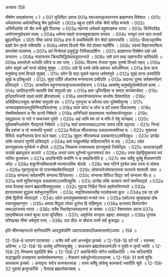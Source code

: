 अध्यायः 158

भीष्मेण दमप्रशंसनम् ॥ 1 ॥
001	युधिष्ठिर उवाच 
001a	स्वाध्यायकृतयत्नस्य ब्राह्मणस्य विशेषतः ।
001c	धर्मकामस्य धर्मात्मन्किन्नु श्रेय इहोच्यते ॥
002a	बहुधा दर्शने लोके श्रेयो यदिह मन्यसे ।
002c	अस्मिँल्लोके परे चैव तन्मे ब्रूहि पितामह ॥
003a	महानयं धर्मपथो बहुशाखश्च भारत ।
003c	किंस्विदेवेह धर्माणामनुष्ठेयतमं मतम् ॥
004a	धर्मस्य महतो राजन्बहुशाखस्य तत्त्वतः ।
004c	यन्मूलं परमं तात तत्सर्वं ब्रूह्यतन्द्रितः ॥
005	भीष्म उवाच 
005a	हन्त ते कथयिष्यामि येन श्रेयो ह्यवाप्स्यसि ।
005c	पीत्वाऽमृतमिव प्राज्ञो येन तृप्तो भविष्यसि ॥
006a	धर्मस्य विधयो नैके तेते प्रोक्ता महर्षिभिः ।
006c	स्वंस्वं विज्ञानमाश्रित्य दमस्तेषां परायणम् ॥
007a	दमं निःश्रेयसं प्राहुर्वृद्धा निश्चितदर्शिनः ।
007c	ब्राह्मणस्य विशेषेण दमो धर्मः सनातनः ॥
008a	नादान्तस्य क्रियासिद्धिर्यथावदुपलभ्यते ।
008c	दमो दानं तथा यज्ञानधीतं चातिवर्तते ॥
009a	दमस्तेजो वर्धयति पवित्रं च दमः परम् ।
009c	विपाप्मा तेजसा युक्तः पुरुषो विन्दते महत् ॥
010a	दमेन सदृशं धर्मं नान्यं लोकेषु शुश्रुम ।
010c	दमो हि परमो लोके प्रशस्तः सर्वधर्मिणाम् ॥
011a	प्रेत्य चात्र मनुष्येन्द्र परमं विन्दते सुखम् ।
011c	दमेन हि सदा युक्तो महान्तं धर्ममश्नुते ॥
012a	सुखं दान्तः प्रस्वपिति सुखं च प्रतिबुध्यते ।
012c	सुखं पर्येति लोकांश्च मनश्चास्य प्रसीदति ॥
013a	अदान्तः पुरुषः क्लेशमभीक्ष्णं प्रतिपद्यते ।
013c	अनर्थांश्च बहूनन्यान्प्रसृजत्यात्मदोषजान् ॥
014a	आश्रमेषु चतुर्ष्वाहुर्दममेवोत्तमं व्रतम् ।
014c	दमलिङ्गानि वक्ष्यामि येषां समुदयो दमः ॥
015a	क्षमा धृतिरहिंसा च समता सत्यमार्जवम् ।
015c	इन्द्रियाभिजयो दाक्ष्यं मार्दवं ह्रीरचापलम् ॥
016a	अकार्पण्यमसंरम्भः सन्तोषः प्रियवादिता ।
016c	अविहिंसाऽनसूया चाप्येषां समुदयो दमः ॥
017a	गुरुपूजा च कौरव्य दया भूतेष्वपैशुनम् ।
017c	जनवादमृषावादस्तुतिनिन्दाविसर्जनम् ॥
018a	कामं क्रोधं च लोभं च दर्पं स्तम्भं विकत्थनम् ।
018c	रोषमीर्ष्यावमानं च नैव दान्तो निषेवते ॥
019a	अनिन्दितो ह्यकामात्मा नाल्पेष्वर्थ्यनसूयकः ।
019c	समुद्रकल्पः स नरो न कथञ्चन पूर्यते ॥
020a	अहं त्वयि मम त्वं च मयि ते तेषु चाप्यहम् ।
020c	पूर्वसम्बन्धिसंयोगं नैतद्दान्तो निषेवते ॥
021a	सर्वा ग्राम्यास्तथाऽऽरण्या याश्च लोके प्रवृत्तयः ।
021c	निन्दां चैव प्रशंसां च यो नाश्रयति मुच्यते ॥
022a	मैत्रोऽथ शीलसम्पन्नः प्रसन्नात्मात्मविच्च यः ।
022c	मुक्तस्य विविधैः सङ्गैस्तस्य प्रेत्य फलं महत् ॥
023a	सुवृत्तः शीलसम्पन्नः प्रसन्नात्माऽऽत्मविद्बुधः ।
023c	प्राप्येह लोके सत्कारं सुगतिं प्रतिपद्यते ॥
024a	कर्म यच्छुभमेवेह सद्भिराचरितं च यत् ।
024c	तदेव ज्ञानयुक्तस्य मुनेर्वर्त्म न हीयते ॥
025a	निष्क्रम्य वनमास्थाय ज्ञानयुक्तो जितेन्द्रियः ।
025c	कालाकाङ्क्षी चरन्नेवं ब्रह्मभूयाय कल्पते ॥
026a	अभयं यस्य भूतेभ्यो भूतानामभयं यतः ।
026c	तस्य देहाद्विमुक्तस्य भयं नास्ति कुतश्चन ॥
027a	अवाचिनोति कर्माणि न च सम्प्रचिनोति ह ।
027c	समः सर्वेषु भूतेषु मैत्रायणगतिं चरेत् ॥
028a	शकुनीनामिवाकाशे मत्स्यानामिव चोदके ।
028c	यथा गतिर्न दृश्येत तथा तस्य स संशयः ॥
029a	गृहानुत्सृज्य यो राजन्मोक्षमेवाभिपद्यते ।
029c	लोकास्तेजोमयास्तस्य कल्पन्ते शाश्वतीः समाः ॥
030a	संन्यस्य सर्वकर्माणि संन्यस्य विधिवत्तपः ।
030c	संन्यस्य विविधा विद्याः सर्वं संन्यस्य चैव ह ॥
031a	कामे शुचिरनावृत्तः प्रसन्नात्माऽऽत्मविच्छुचिः ।
031c	प्राप्येह लोके सत्कारं स्वर्गं समभिपद्यते ॥
032a	यच्च पैतामहं स्थानं ब्रह्मराशिसमुद्भवम् ।
032c	गुहायां निहितं नित्यं तद्दमेनाभिगम्यते ॥
033a	ज्ञानारामस्य बुद्धस्य सर्वभूतानुरोधिनः ।
033c	नावृत्तिभयमस्तीह परलोकभयं कुतः ॥
034a	एक एव दमे दोषो द्वितीयो नोपपद्यते ।
034c	यदेनं दमसंयुक्तमशक्तं मन्यते जनः ॥
035a	एकोऽस्य सुमहाप्राज्ञ दोषः स्यात्सुमहान्गुणः ।
035c	क्षमया विपुला लोका दुर्लभा हि सहिष्णुता ॥
036a	दान्तस्य किमरण्येन तथाऽदान्तस्य भारत ।
036c	यत्रैव निवसेद्दान्तस्तदरण्यं स चाश्रमः ॥
037	वैशम्पायन उवाच 
037a	एतद्भीष्मस्य वचनं श्रुत्वा राजा युधिष्ठिरः ।
037c	अमृतेनेव सन्तृप्तः प्रहृष्टः समपद्यत ॥
038a	पुनश्च परिपप्रच्छ भीष्मं धर्मभृतां वरम् ।
038c	ततः प्रीतः स चोवाच तस्मै सर्वं कुरूद्वहः ॥ 

इति श्रीमन्महाभारते शान्तिपर्वणि आपद्धर्मपर्वणि अष्टपञ्चाशदधिकशततमोऽध्यायः ॥ 158 ॥

12-158-6 परायणं पराकाष्ठा । अत्रैव सर्वे धर्मा अन्तर्भूता इत्यर्थः ॥ 12-158-18 दर्पं गर्वं । स्तम्भम् अविनम् ॥ 12-158-19 अल्पेषु अनित्यसुखेषु । कथञ्चन ब्रह्मलोकलाभेऽपि न पूर्यते न तृप्तो भवति ॥ 12-158-25 निष्क्रम्य गृहादिति शेषः ॥ 12-158-27 अवाचिनोति भोगेन व्ययीकरोति । नच सञ्चिनोति सङ्गृह्णाति तत्त्वज्ञस्य कर्माश्लेषस्मरणात् । मैत्रायणं सर्वभूतेभ्योऽभयदानम् ॥ 12-158-31 कामे शुचिः सत्यकाम इत्यर्थः । अनावृत्तः सर्वत्र कामचारभाक् । तस्य सर्वेषु लोकेषु कामचारो भवतीति श्रुतेः ॥ 12-158-32 गुहायां हृत्पुण्डरीके । पैतामहं ब्रह्मलोकाख्यम् ॥
